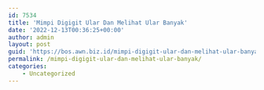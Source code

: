 ```yaml
---
id: 7534
title: 'Mimpi Digigit Ular Dan Melihat Ular Banyak'
date: '2022-12-13T00:36:25+00:00'
author: admin
layout: post
guid: 'https://bos.awn.biz.id/mimpi-digigit-ular-dan-melihat-ular-banyak/'
permalink: /mimpi-digigit-ular-dan-melihat-ular-banyak/
categories:
    - Uncategorized
---
```


